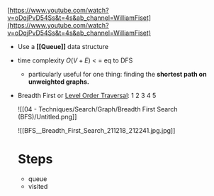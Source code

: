 [https://www.youtube.com/watch?v=oDqjPvD54Ss&t=4s&ab_channel=WilliamFiset](https://www.youtube.com/watch?v=oDqjPvD54Ss&t=4s&ab_channel=WilliamFiset)

- Use a **[[Queue]]** data structure
- time complexity $O(V+E)$  < = eq to DFS
    - particularly useful for one thing: finding the **shortest path on unweighted graphs.**

- Breadth First or [Level Order Traversal](https://en.wikipedia.org/wiki/Tree_traversal): 1 2 3 4 5
    
    ![[04 - Techniques/Search/Graph/Breadth First Search (BFS)/Untitled.png]]
	
    ![[BFS__Breadth_First_Search_211218_212241.jpg.jpg]]
    
    # Steps
    - queue
    - visited